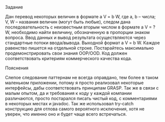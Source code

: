 Задание

Дан перевод некоторых величин в формате a V = b W, где a, b – числа; V, W –
названия величин (могут быть любые), следом дана последовательность с
неизвестным вторым числом в формате a V = ? W, необходимо найти величину,
обозначенную в пропорции знаком вопроса. Ввод данных и вывод результата
осуществляются через стандартные потоки ввода/вывода.
Выходной формат a V = b W. Каждое равенство пишется на отдельной строке.
Постарайтесь максимально продемонстрировать свои знания ООP/OOD.
Код должен соответствовать критериям коммерческого качества кода.

Пояснения

Слепое следование паттернам не всегда оправдано, тем более в таком маленьком приложении, 
потому я просто реализовал некоторые интерфейсы, дабы соответствовать принципам GRASP.
Так же в связи с малым опытом, да и требования к коду у каждой компании различаются, просто
постарался писать чистый код, с комментариями в некоторых местах и javadoc.
Так же использовал try-catch конструкцию для отлова самого вероятного исключения, хотя не уверен,
что именно оно и будет чаще всего встречаться. 